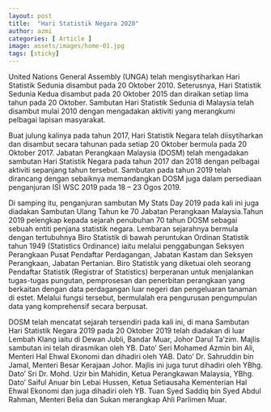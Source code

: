 ```yaml
---
layout: post
title:  "Hari Statistik Negara 2020"
author: azmi
categories: [ Article ]
image: assets/images/home-01.jpg
tags: [sticky]
---
```


United Nations General Assembly (UNGA) telah mengisytiharkan Hari Statistik Sedunia disambut pada 20 Oktober 2010. Seterusnya, Hari Statistik Sedunia Kedua disambut pada 20 Oktober 2015 dan diraikan setiap lima tahun pada 20 Oktober. Sambutan Hari Statistik Sedunia di Malaysia telah disambut mulai 2010 dengan mengadakan aktiviti yang merangkumi pelbagai lapisan masyarakat. 

Buat julung kalinya pada tahun 2017, Hari Statistik Negara telah diisytiharkan dan disambut secara tahunan pada setiap 20 Oktober bermula pada 20 Oktober 2017. Jabatan Perangkaan Malaysia (DOSM) telah mengadakan sambutan Hari Statistik Negara  pada tahun 2017 dan 2018 dengan pelbagai aktiviti sepanjang tahun tersebut. Sambutan pada tahun 2019 telah dirancang dengan sebaiknya memandangkan DOSM juga dalam persediaan penganjuran ISI WSC 2019 pada 18 – 23 Ogos 2019. 

Di samping itu, penganjuran sambutan My Stats Day 2019 pada kali ini juga diadakan Sambutan Ulang Tahun ke 70 Jabatan Perangkaan Malaysia.Tahun 2019 pelengkap kepada sejarah penubuhan 70 tahun DOSM sebagai sebuah entiti penjana statistik negara. Lembaran sejarahnya bermula dengan tertubuhnya Biro Statistik di bawah peruntukan Ordinan Statistik tahun 1949 (Statistics Ordinance) iaitu melalui penggabungan Seksyen Perangkaan Pusat Pendaftar Perdagangan, Jabatan Kastam dan Seksyen Perangkaan, Jabatan Pertanian. Biro Statistik yang diketuai oleh seorang Pendaftar Statistik (Registrar of Statistics) berperanan untuk menjalankan tugas-tugas pungutan, pemprosesan dan penerbitan perangkaan yang berkaitan dengan data perdagangan luar negeri dan pengeluaran tanaman di estet. Melalui fungsi tersebut, bermulalah era pengurusan pengumpulan data yang komprehensif secara berpusat.

DOSM telah mencatat sejarah tersendiri pada kali ini, di mana Sambutan Hari Statistik Negara 2019 pada 20 Oktober 2019 telah diadakan di luar Lembah Klang iaitu di Dewan Jubli, Bandar Muar, Johor Darul Ta’zim. Majlis sambutan ini telah dirasmikan oleh YB. Dato’ Seri Mohamed Azmin bin Ali, Menteri Hal Ehwal Ekonomi dan dihadiri oleh YAB. Dato’ Dr. Sahruddin bin Jamal, Menteri Besar Kerajaan Johor. Majlis ini juga turut dihadiri oleh YBhg. Dato’ Sri Dr. Mohd. Uzir bin Mahidin, Ketua Perangkawan Malaysia, YBhg. Dato’ Saiful Anuar bin Lebai Hussen, Ketua Setiausaha Kementerian Hal Ehwal Ekonomi dan juga dihadiri oleh YB. Tuan Syed Saddiq bin Syed Abdul Rahman, Menteri Belia dan Sukan merangkap Ahli Parlimen Muar.
